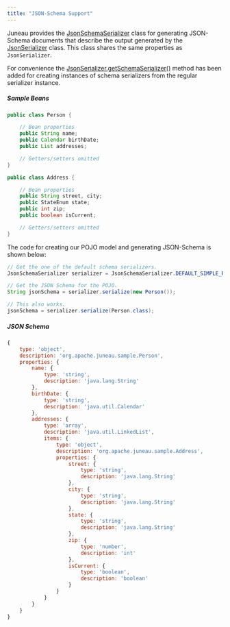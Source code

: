 ```yaml
---
title: "JSON-Schema Support"
---
```


Juneau provides the [JsonSchemaSerializer]({{API_DOCS}}/org/apache/juneau/json/JsonSchemaSerializer.html) class for
generating JSON-Schema documents that describe the output generated by the [JsonSerializer]({{API_DOCS}}/org/apache/juneau/json/JsonSerializer.html) class.
This class shares the same properties as `JsonSerializer`.

For convenience the [JsonSerializer.getSchemaSerializer()]({{API_DOCS}}/org/apache/juneau/json/JsonSerializer.html#getSchemaSerializer()) method has been added for creating instances of schema serializers from the regular serializer instance.

##### Sample Beans

```java
public class Person {

    // Bean properties
    public String name;
    public Calendar birthDate;
    public List addresses;

    // Getters/setters omitted
}

public class Address {

    // Bean properties
    public String street, city;
    public StateEnum state;
    public int zip;
    public boolean isCurrent;

    // Getters/setters omitted
}
```

The code for creating our POJO model and generating JSON-Schema is shown below:

```java
// Get the one of the default schema serializers.
JsonSchemaSerializer serializer = JsonSchemaSerializer.DEFAULT_SIMPLE_READABLE;

// Get the JSON Schema for the POJO.
String jsonSchema = serializer.serialize(new Person());

// This also works.
jsonSchema = serializer.serialize(Person.class);
```

##### JSON Schema

```js
{
    type: 'object',
    description: 'org.apache.juneau.sample.Person',
    properties: {
        name: {
            type: 'string',
            description: 'java.lang.String'
        },
        birthDate: {
            type: 'string',
            description: 'java.util.Calendar'
        },
        addresses: {
            type: 'array',
            description: 'java.util.LinkedList',
            items: {
                type: 'object',
                description: 'org.apache.juneau.sample.Address',
                properties: {
                    street: {
                        type: 'string',
                        description: 'java.lang.String'
                    },
                    city: {
                        type: 'string',
                        description: 'java.lang.String'
                    },
                    state: {
                        type: 'string',
                        description: 'java.lang.String'
                    },
                    zip: {
                        type: 'number',
                        description: 'int'
                    },
                    isCurrent: {
                        type: 'boolean',
                        description: 'boolean'
                    }
                }
            }
        }
    }
}
```
